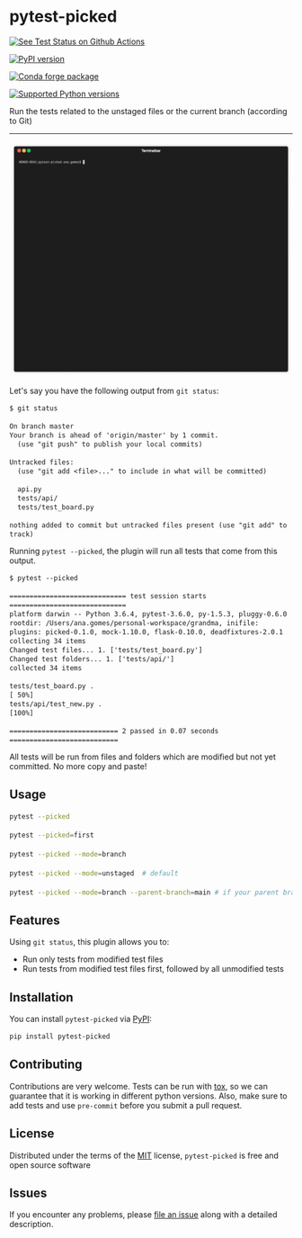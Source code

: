 # pytest-picked

[![See Test Status on Github Actions](https://github.com/anapaulagomes/pytest-picked/workflows/Tests/badge.svg)](https://github.com/anapaulagomes/pytest-picked/actions?query=workflow%3ATests)

[![PyPI version](https://badge.fury.io/py/pytest-picked.svg)](https://badge.fury.io/py/pytest-picked)

[![Conda forge package](https://img.shields.io/conda/vn/conda-forge/pytest-picked.svg)](https://anaconda.org/conda-forge/pytest-picked)

[![Supported Python versions](https://img.shields.io/pypi/pyversions/pytest-picked.svg)](https://pypi.org/project/pytest-picked)

Run the tests related to the unstaged files or the current branch
(according to Git)

---

![Demo](demo.gif)

Let's say you have the following output from `git status`:

    $ git status

    On branch master
    Your branch is ahead of 'origin/master' by 1 commit.
      (use "git push" to publish your local commits)

    Untracked files:
      (use "git add <file>..." to include in what will be committed)

      api.py
      tests/api/
      tests/test_board.py

    nothing added to commit but untracked files present (use "git add" to track)

Running `pytest --picked`, the plugin will run all tests that come from
this output.

    $ pytest --picked

    ============================= test session starts =============================
    platform darwin -- Python 3.6.4, pytest-3.6.0, py-1.5.3, pluggy-0.6.0
    rootdir: /Users/ana.gomes/personal-workspace/grandma, inifile:
    plugins: picked-0.1.0, mock-1.10.0, flask-0.10.0, deadfixtures-2.0.1
    collecting 34 items
    Changed test files... 1. ['tests/test_board.py']
    Changed test folders... 1. ['tests/api/']
    collected 34 items

    tests/test_board.py .                                                      [ 50%]
    tests/api/test_new.py .                                                    [100%]

    =========================== 2 passed in 0.07 seconds ===========================

All tests will be run from files and folders which are modified but not
yet committed. No more copy and paste!

## Usage

```bash
pytest --picked

pytest --picked=first

pytest --picked --mode=branch

pytest --picked --mode=unstaged  # default

pytest --picked --mode=branch --parent-branch=main # if your parent branch differs from "master"
```

## Features

Using `git status`, this plugin allows you to:

- Run only tests from modified test files
- Run tests from modified test files first, followed by all unmodified tests

## Installation

You can install `pytest-picked` via [PyPI](https://pypi.org/project/pytest-picked/):

```bash
pip install pytest-picked
```

## Contributing

Contributions are very welcome. Tests can be run with
[tox](https://tox.readthedocs.io/en/latest/), so we can guarantee that it is working
in different python versions. Also, make sure to add tests and use `pre-commit`
before you submit a pull request.

## License

Distributed under the terms of the [MIT](http://opensource.org/licenses/MIT) license,
`pytest-picked` is free and open source software

## Issues

If you encounter any problems, please [file an issue](https://github.com/anapaulagomes/pytest-picked/issues)
along with a detailed description.
